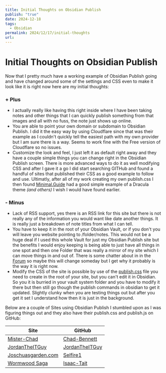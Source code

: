 ```yaml
---
title: Initial Thoughts on Obsidian Publish
publish: "true"
date: 2024-12-18
tags:
  - Obsidian
permalink: 2024/12/17/initial-thoughts
url: 
---
```


# Initial Thoughts on Obsidian Publish

Now that I pretty much have a working example of Obsidian Publish going and have changed around some of the settings and CSS even to make it look like it is right now here are my initial thoughts:

### + Plus
* I actually really like having this right inside where I have been taking notes and other things that I can quickly publish something from that images and all with no fuss, the note just shows up online.
* You are able to point your own domain or subdomain to Obsidian Publish. I did it the easy way by using Cloudflare since that was their example as I couldn't quickly tell the easiest path with my own provider but I am sure there is a way. Seems to work fine with the Free version of Cloudflare so no issues.
* Customize the look and feel, I just left it as default right away and they have a couple simple things you can change right in the Obsidian Publish screen. There is more advanced ways to do it as well modifying CSS and after I gave it a go I did start searching GITHub and found a handful of sites that published their CSS as a good example to follow and use. Ultimatly, after all of my work creating my own publish.css I then found [Minimal.Guide](https://minimal.guide/publish/download) had a good simple example of a Dracula theme *(and others)* I wish I would have found earlier.
### - Minus
* Lack of RSS support, yes there is an RSS link for this site but there is not really any of the information you would want like date another things. It is really just a breakdown of note titles from what I can tell.
* You have to keep it in the root of your Obsidian Vault, or if you don't you will leave you website pointing to /folder/notes. This would not be a huge deal if I used this whole Vault for just my Obsidian Publish site but the benefits I would enjoy keeping is being able to just have all things in one spot and then one Folder that was really a mirror of my site which I can move things in and out of. There is some chatter about in in the [Forum](https://forum.obsidian.md/t/obsidian-publish-set-sub-folder-as-site-root/64272) so maybe this will change someday but I get why it probably is the way it is right now.
* Modify the CSS of the site is possible by use of the [publish.css](https://help.obsidian.md/Obsidian+Publish/Customize+your+site) file you need to create in the root of your site, but you can't edit it in Obsidian. So you it is burried in your vault system folder and you have to modify it there but then still go though the publish commands in obsidian to get it updated. Slightly clunky when you are testing things out but after you get it set I understand how then it is just in the background. 


Below are a couple of Sites using Obsidian Publish I stumbled upon as I was figuring things out and they also have their publish.css and publish.js on GitHub:

| Site                                              | GitHub                                                                                           |
| ------------------------------------------------- | ------------------------------------------------------------------------------------------------ |
| [Mister-Chad](https://mister-chad.com/)           | [Chad-Bennett](https://github.com/chad-bennett/obsidian-publish-css)                             |
| [JordanTheITGuy](https://jordantheitguy.com/Home) | [JordanTheITGuy](https://github.com/JordanTheITGuy/WebsiteHelpers/commits?author=JordanTheITGuy) |
| [Joschuasgarden.com](https://joschuasgarden.com/) | [Selfire1](https://github.com/selfire1/obsidian-publish-css)                                     |
| [Wormwood Saga](https://story.wormwoodsaga.com/)  | [Isaac-Tait](https://github.com/Isaac-Tait)                                                      |
